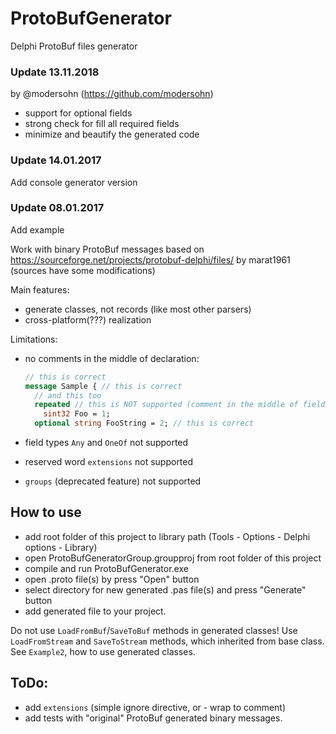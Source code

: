 # ProtoBufGenerator

Delphi ProtoBuf files generator

### Update 13.11.2018
by @modersohn  (https://github.com/modersohn)
- support for optional fields
- strong check for fill all required fields
- minimize and beautify the generated code


### Update 14.01.2017
Add console generator version

### Update 08.01.2017
Add example

Work with binary ProtoBuf messages based on https://sourceforge.net/projects/protobuf-delphi/files/ by marat1961 (sources have some modifications)

Main features:
- generate classes, not records (like most other parsers)
- cross-platform(???) realization

Limitations:

- no comments in the middle of declaration:
  ```protobuf
  // this is correct
  message Sample { // this is correct
    // and this too
    repeated // this is NOT supported (comment in the middle of field declaration)
      sint32 Foo = 1;
    optional string FooString = 2; // this is correct
     ```

- field types `Any` and `OneOf` not supported
- reserved word `extensions` not supported
- `groups` (deprecated feature) not supported

## How to use
+ add root folder of this project to library path (Tools - Options - Delphi options - Library)
+ open ProtoBufGeneratorGroup.groupproj from root folder of this project
+ compile and run ProtoBufGenerator.exe
+ open .proto file(s) by press "Open" button
+ select directory for new generated .pas file(s) and press "Generate" button
+ add generated file to your project.

Do not use `LoadFromBuf`/`SaveToBuf` methods in generated classes! Use `LoadFromStream` and `SaveToStream` methods, which inherited from base class. See `Example2`, how to use generated classes.

## ToDo:
- add `extensions` (simple ignore directive, or - wrap to comment)
- add tests with "original" ProtoBuf generated binary messages.
